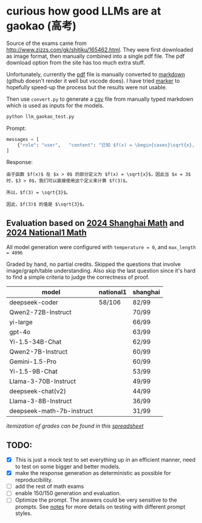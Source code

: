 # curious how good LLMs are at gaokao (高考)

Source of the exams came from http://www.zizzs.com/gk/shitiku/165462.html. They were first downloaded as image format, then manually combined into a 
single pdf file. The pdf download option from the site has too much extra stuff.

Unfortunately, currently the [pdf](data/2024_math_shanghai/exam_with_answer.pdf) file is manually converted to 
[markdown](data/2024_math_shanghai/exam_with_answer.md) (github doesn't render it well but vscode does). I have tried
[marker](https://github.com/VikParuchuri/marker) to hopefully speed-up the process but the results were not usable.

Then use `convert.py` to generate a [csv](data/2024_math_shanghai/exam_with_answer.csv) file from manually typed markdown which is used as inputs for 
the models.

```python
python llm_gaokao_test.py
```

Prompt:
```python
messages = [
    {"role": "user",   "content": "已知 $f(x) = \begin{cases}\sqrt{x}, x > 0 \\1, x \leq 0\end{cases}$，$f(3)=$"},
]
```

Response:
```text
由于函数 $f(x)$ 在 $x > 0$ 的部分定义为 $f(x) = \sqrt{x}$，因此当 $x = 3$ 时，$3 > 0$，我们可以直接使用这个定义来计算 $f(3)$。

所以，$f(3) = \sqrt{3}$。

因此，$f(3)$ 的值是 $\sqrt{3}$。
```

## Evaluation based on [2024 Shanghai Math](data/2024_math_shanghai/exam.pdf) and [2024 National1 Math](data/2024_math_national1/exam_with_answer.pdf)
All model generation were configured with `temperature = 0`, and `max_length = 4096`

Graded by hand, no partial credits. Skipped the questions that involve image/graph/table understanding. Also skip the last question since it's hard to find a simple criteria to judge the correctness of proof.

| model                     | national1 | shanghai |
|---------------------------|-----------|----------|
| deepseek-coder            | 58/106    | 82/99    |
| Qwen2-72B-Instruct        |           | 70/99    |
| yi-large                  |           | 66/99    |
| gpt-4o                    |           | 63/99    |
| Yi-1.5-34B-Chat           |           | 62/99    |
| Qwen2-7B-Instruct         |           | 60/99    |
| Gemini-1.5-Pro            |           | 60/99    |
| Yi-1.5-9B-Chat            |           | 53/99    |
| Llama-3-70B-Instruct      |           | 49/99    |
| deepseek-chat(v2)         |           | 44/99    |
| Llama-3-8B-Instruct       |           | 36/99    |
| deepseek-math-7b-instruct |           | 31/99    |

_itemization of grades can be found in this [spreadsheet](https://docs.google.com/spreadsheets/d/1I4Qi6-ad34KQlryBkRMNSGbEBU05dz4OcRs-AniWwLM/edit?gid=0#gid=0)_

## TODO: 
- [x] This is just a mock test to set everything up in an efficient manner, need to test on some bigger and better models.
- [x] make the response generation as deterministic as possible for reproducibility.
- [ ] add the rest of math exams
- [ ] enable 150/150 generation and evaluation.
- [ ] Optimize the prompt. The answers could be very sensitive to the prompts. See [notes](notes.md) for more details on testing with different prompt styles.
